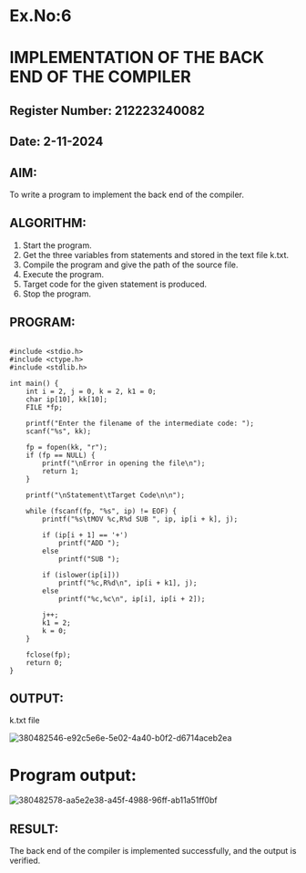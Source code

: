 # Ex.No:6
# IMPLEMENTATION OF THE BACK END OF THE COMPILER 
## Register Number: 212223240082
## Date: 2-11-2024
## AIM:
To write a program to implement the back end of the compiler.
## ALGORITHM:
1. Start the program.
2. Get the three variables from statements and stored in the text file k.txt.
3. Compile the program and give the path of the source file.
4. Execute the program.
5. Target code for the given statement is produced.
6. Stop the program.
## PROGRAM:
```

#include <stdio.h>
#include <ctype.h>
#include <stdlib.h>

int main() {
    int i = 2, j = 0, k = 2, k1 = 0;
    char ip[10], kk[10];
    FILE *fp;

    printf("Enter the filename of the intermediate code: ");
    scanf("%s", kk);

    fp = fopen(kk, "r");
    if (fp == NULL) {
        printf("\nError in opening the file\n");
        return 1;
    }

    printf("\nStatement\tTarget Code\n\n");

    while (fscanf(fp, "%s", ip) != EOF) {
        printf("%s\tMOV %c,R%d SUB ", ip, ip[i + k], j);

        if (ip[i + 1] == '+')
            printf("ADD ");
        else
            printf("SUB ");

        if (islower(ip[i]))
            printf("%c,R%d\n", ip[i + k1], j);
        else
            printf("%c,%c\n", ip[i], ip[i + 2]);

        j++;
        k1 = 2;
        k = 0;
    }

    fclose(fp);
    return 0;
}
```

## OUTPUT:
k.txt file

![380482546-e92c5e6e-5e02-4a40-b0f2-d6714aceb2ea](https://github.com/user-attachments/assets/e220dba2-be5f-40e5-8bce-724b73032fe0)

# Program output:
![380482578-aa5e2e38-a45f-4988-96ff-ab11a51ff0bf](https://github.com/user-attachments/assets/842e24ed-5e24-4b54-a4ee-4f8e48e9571f)


## RESULT:
The back end of the compiler is implemented successfully, and the output is verified.
